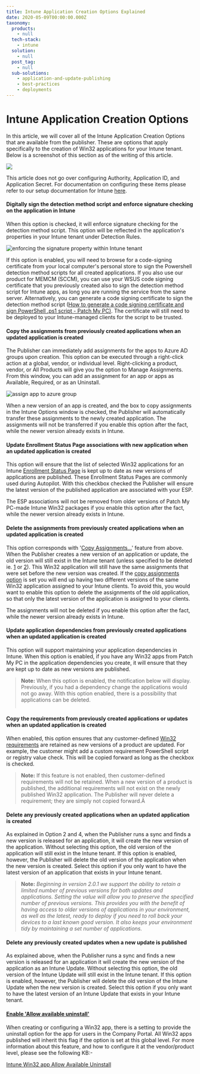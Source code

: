 ```yaml
---
title: Intune Application Creation Options Explained
date: 2020-05-09T00:00:00.000Z
taxonomy:
  products:
    - null
  tech-stack:
    - intune
  solution:
    - null
  post_tag:
    - null
  sub-solutions:
    - application-and-update-publishing
    - best-practices
    - deployments
---
```


# Intune Application Creation Options

In this article, we will cover all of the Intune Application Creation Options that are available from the publisher. These are options that apply specifically to the creation of Win32 applications for your Intune tenant. Below is a screenshot of this section as of the writing of this article.

![](../../_images/IntuneOptions.png)

This article does not go over configuring Authority, Application ID, and Application Secret. For documentation on configuring these items please refer to our setup documentation for Intune [here](https://docs.patchmypc.com/installation-guides/intune/azure-app-registration).

#### Digitally sign the detection method script and enforce signature checking on the application in Intune

When this option is checked, it will enforce signature checking for the detection method script.  This option will be reflected in the application's properties in your Intune tenant under Detection Rules.

![enforcing the signature property within Intune tenant](../../_images/enforce-signature.png)

If this option is enabled, you will need to browse for a code-signing certificate from your local computer's personal store to sign the Powershell detection method scripts for all created applications.  If you also use our product for MEMCM (SCCM), you can use your WSUS code signing certificate that you previously created also to sign the detection method script for Intune apps, as long you are running the service from the same server. Alternatively, you can generate a code signing certificate to sign the detection method script ([How to generate a code signing certificate and sign PowerShell .ps1 script - Patch My PC)](https://patchmypc.com/generate-signing-cert-and-sign-powershell-ps1-script). The certificate will still need to be deployed to your Intune-managed clients for the script to be trusted.

#### Copy the assignments from previously created applications when an updated application is created

The Publisher can immediately add assignments for the apps to Azure AD groups upon creation.  This option can be executed through a right-click action at a global, vendor, or individual level.  Right-clicking a product, vendor, or All Products will give you the option to Manage Assignments. From this window, you can add an assignment for an app or apps as Available, Required, or as an Uninstall.

![assign app to azure group](../../_images/add-assignments.png)

When a new version of an app is created, and the box to copy assignments in the Intune Options window is checked, the Publisher will automatically transfer these assignments to the newly created application. The assignments will not be transferred if you enable this option after the fact, while the newer version already exists in Intune.

#### Update Enrollment Status Page associations with new application when an updated application is created

This option will ensure that the list of selected Win32 applications for an Intune [Enrollment Status Page](https://docs.microsoft.com/en-us/mem/intune/enrollment/windows-enrollment-status#block-access-to-a-device-until-a-specific-application-is-installed) is kept up to date as new versions of applications are published. These Enrollment Status Pages are commonly used during Autopilot. With this checkbox checked the Publisher will ensure the latest version of the published application are associated with your ESP.

The ESP associations will not be removed from older versions of Patch My PC-made Intune Win32 packages if you enable this option after the fact, while the newer version already exists in Intune.

#### Delete the assignments from previously created applications when an updated application is created

This option corresponds with '[Copy Assignments...](intune-application-creation-options.md#topic2)' feature from above. When the Publisher creates a new version of an application or update, the old version will still exist in the Intune tenant (unless specified to be deleted ie. [1](intune-application-creation-options.md#topic4) or [2](intune-application-creation-options.md#RemovePreviousUpdate)).  This Win32 application will still have the same assignments that were set before the new version was created.  If the [copy assignments option](intune-application-creation-options.md#topic2) is set you will end up having two different versions of the same Win32 application assigned to your Intune clients.  To avoid this, you would want to enable this option to delete the assignments of the old application, so that only the latest version of the application is assigned to your clients.

The assignments will not be deleted if you enable this option after the fact, while the newer version already exists in Intune.

#### Update application dependencies from previously created applications when an updated application is created

This option will support maintaining your application dependencies in Intune. When this option is enabled, if you have any Win32 apps from Patch My PC in the application dependencies you create, it will ensure that they are kept up to date as new versions are published.

> **Note:** When this option is enabled, the notification below will display. Previously, if you had a dependency change the applications would not go away. With this option enabled, there is a possibility that applications can be deleted.&#x20;
>
> <img src="../../_images/intune-app-options-2.png" alt="" data-size="original">

#### Copy the requirements from previously created applications or updates when an updated application is created

When enabled, this option ensures that any customer-defined [Win32 requirements](https://learn.microsoft.com/en-us/mem/intune/apps/apps-win32-add#step-3-requirements) are retained as new versions of a product are updated. For example, the customer might add a custom requirement PowerShell script or registry value check. This will be copied forward as long as the checkbox is checked.&#x20;

> **Note:** If this feature is not enabled, then customer-defined requirements will not be retained. When a new version of a product is published, the additional requirements will not exist on the newly published Win32 application. The Publisher will never delete a requirement; they are simply not copied forward.Â&#x20;

#### Delete any previously created applications when an updated application is created

As explained in Option 2 and 4, when the Publisher runs a sync and finds a new version is released for an application, it will create the new version of the application.  Without selecting this option, the old version of the application will still exist in the Intune tenant.  If this option is enabled, however, the Publisher will delete the old version of the application when the new version is created.  Select this option if you only want to have the latest version of an application that exists in your Intune tenant.

> **Note:** _Beginning in version 2.0.1 we support the ability to retain a limited number of previous versions for both updates and applications. Setting the value will allow you to preserve the specified number of previous versions. This provides you with the benefit of having access to older versions of applications in your environment, as well as the latest, ready to deploy if you need to roll back your devices to a last known good version. It also keeps your environment tidy by maintaining a set number of applications._

#### Delete any previously created updates when a new update is published

As explained above, when the Publisher runs a sync and finds a new version is released for an application it will create the new version of the application as an Intune Update.  Without selecting this option, the old version of the Intune Update will still exist in the Intune tenant.  If this option is enabled, however, the Publisher will delete the old version of the Intune Update when the new version is created.  Select this option if you only want to have the latest version of an Intune Update that exists in your Intune tenant.

#### [Enable 'Allow available uninstall'](intune-application-creation-options.md#enableavailableuninstall)

When creating or configuring a Win32 app, there is a setting to provide the uninstall option for the app for users in the Company Portal. All Win32 apps published will inherit this flag if the option is set at this global level. For more information about this feature, and how to configure it at the vendor/product level, please see the following KB:-

[Intune Win32 app Allow Available Uninstall](https://patchmypc.com/intune-win32app-allow-available-uninstall)
